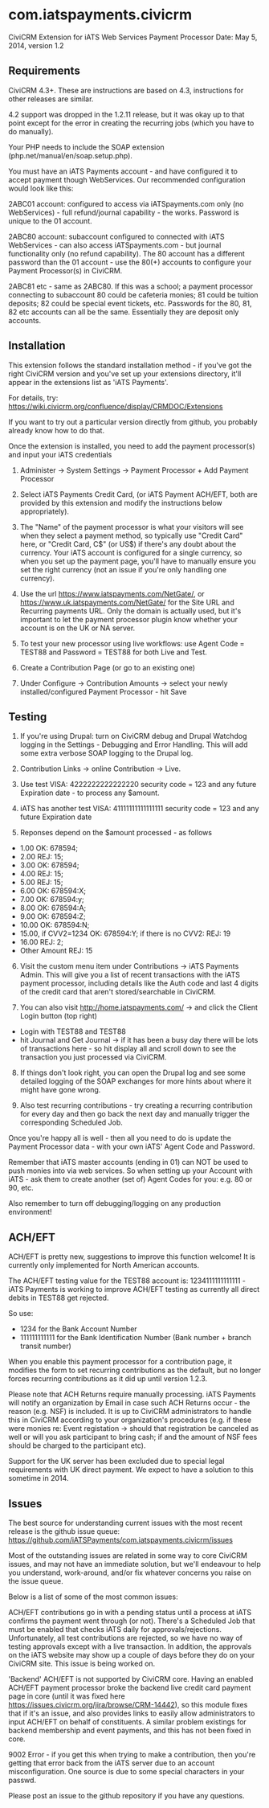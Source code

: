 com.iatspayments.civicrm
===============

CiviCRM Extension for iATS Web Services Payment Processor
Date: May 5, 2014, version 1.2


Requirements
------------

CiviCRM 4.3+. These are instructions are based on 4.3, instructions for other releases are similar. 

4.2 support was dropped in the 1.2.11 release, but it was okay up to that point except for the error in creating the recurring jobs (which you have to do manually).

Your PHP needs to include the SOAP extension (php.net/manual/en/soap.setup.php).

You must have an iATS Payments account - and have configured it to accept payment though WebServices. Our recommended configuration would look like this:

2ABC01 account: configured to access via iATSpayments.com only (no WebServices) - full refund/journal capability - the works. Password is unique to the 01 account.

2ABC80 account: subaccount configured to connected with iATS WebServices - can also access iATSpayments.com - but journal functionality only (no refund capability). The 80 account has a different password than the 01 account - use the 80(+) accounts to configure your Payment Processor(s) in CiviCRM.

2ABC81 etc - same as 2ABC80. If this was a school; a payment processor connecting to subaccount 80 could be cafeteria monies; 81 could be tuition deposits; 82 could be special event tickets, etc. Passwords for the 80, 81, 82 etc accounts can all be the same. Essentially they are deposit only accounts.

Installation
------------

This extension follows the standard installation method - if you've got the right CiviCRM version and you've set up your extensions directory, it'll appear in the extensions list as 'iATS Payments'.

For details, try: https://wiki.civicrm.org/confluence/display/CRMDOC/Extensions

If you want to try out a particular version directly from github, you probably already know how to do that.

Once the extension is installed, you need to add the payment processor(s) and input your iATS credentials

1. Administer -> System Settings -> Payment Processor + Add Payment Processor

2. Select iATS Payments Credit Card, (or iATS Payment ACH/EFT, both are provided by this extension and modify the instructions below appropriately).

3. The "Name" of the payment processor is what your visitors will see when they select a payment method, so typically use "Credit Card" here, or "Credit Card, C$" (or US$) if there's any doubt about the currency. Your iATS account is configured for a single currency, so when you set up the payment page, you'll have to manually ensure you set the right currency (not an issue if you're only handling one currency).

4. Use the url https://www.iatspayments.com/NetGate/, or https://www.uk.iatspayments.com/NetGate/ for the Site URL and Recurring payments URL. Only the domain is actually used, but it's important to let the payment processor plugin know whether your account is on the UK or NA server.

5. To test your new processor using live workflows: use Agent Code = TEST88 and Password = TEST88 for both Live and Test.

6. Create a Contribution Page (or go to an existing one)

7. Under Configure -> Contribution Amounts -> select your newly installed/configured Payment Processor - hit Save

Testing
-------

1. If you're using Drupal: turn on CiviCRM debug and Drupal Watchdog logging in the Settings - Debugging and Error Handling. This will add some extra verbose SOAP logging to the Drupal log.

2. Contribution Links -> online Contribution -> Live.

3. Use test VISA:  4222222222222220 security code = 123 and any future Expiration date - to process any $amount.

4. iATS has another test VISA: 41111111111111111 security code = 123 and any future Expiration date

5. Reponses depend on the $amount processed - as follows
  * 1.00 OK: 678594;
  * 2.00 REJ: 15;
  * 3.00 OK: 678594;
  * 4.00 REJ: 15;
  * 5.00 REJ: 15;
  * 6.00 OK: 678594:X;
  * 7.00 OK: 678594:y;
  * 8.00 OK: 678594:A;
  * 9.00 OK: 678594:Z;
  * 10.00 OK: 678594:N;
  * 15.00, if CVV2=1234 OK: 678594:Y; if there is no CVV2: REJ: 19
  * 16.00 REJ: 2;
  * Other Amount REJ: 15

6. Visit the custom menu item under Contributions -> iATS Payments Admin. This will give you a list of recent transactions with the iATS payment processor, including details like the Auth code and last 4 digits of the credit card that aren't stored/searchable in CiviCRM.

7. You can also visit http://home.iatspayments.com/ -> and click the Client Login button (top right)
  * Login with TEST88 and TEST88
  * hit Journal and Get Journal -> if it has been a busy day there will be lots of transactions here - so hit display all and scroll down to see the transaction you just processed via CiviCRM.

8. If things don't look right, you can open the Drupal log and see some detailed logging of the SOAP exchanges for more hints about where it might have gone wrong.

9. Also test recurring contributions - try creating a recurring contribution for every day and then go back the next day and manually trigger the corresponding Scheduled Job.

Once you're happy all is well - then all you need to do is update the Payment Processor data - with your own iATS' Agent Code and Password.

Remember that iATS master accounts (ending in 01) can NOT be used to push monies into via web services. So when setting up your Account with iATS - ask them to create another (set of) Agent Codes for you: e.g. 80 or 90, etc.

Also remember to turn off debugging/logging on any production environment!


ACH/EFT
-------

ACH/EFT is pretty new, suggestions to improve this function welcome! It is currently only implemented for North American accounts.

The ACH/EFT testing value for the TEST88 account is: 1234111111111111 - iATS Payments is working to improve ACH/EFT testing as currently all direct debits in TEST88 get rejected.

So use:
  * 1234 for the Bank Account Number
  * 111111111111 for the Bank Identification Number (Bank number + branch transit number)

When you enable this payment processor for a contribution page, it modifies the form to set recurring contributions as the default, but no longer forces recurring contributions as it did up until version 1.2.3.

Please note that ACH Returns require manually processing. iATS Payments will notify an organization by Email in case such ACH Returns occur - the reason (e.g. NSF) is included. It is up to CiviCRM administrators to handle this in CiviCRM according to your organization's procedures (e.g. if these were monies re: Event registation -> should that registration be canceled as well or will you ask participant to bring cash; if and the amount of NSF fees should be charged to the participant etc). 

Support for the UK server has been excluded due to special legal requirements with UK direct payment. We expect to have a solution to this sometime in 2014.

Issues
------

The best source for understanding current issues with the most recent release is the github issue queue:
https://github.com/iATSPayments/com.iatspayments.civicrm/issues

Most of the outstanding issues are related in some way to core CiviCRM issues, and may not have an immediate solution, but we'll endeavour to help you understand, work-around, and/or fix whatever concerns you raise on the issue queue.

Below is a list of some of the most common issues:

ACH/EFT contributions go in with a pending status until a process at iATS confirms the payment went through (or not). There's a Scheduled Job that must be enabled that checks iATS daily for approvals/rejections. Unfortunately, all test contributions are rejected, so we have no way of testing approvals except with a live transaction. In addition, the approvals on the iATS website may show up a couple of days before they do on your CiviCRM site. This issue is being worked on.

'Backend' ACH/EFT is not supported by CiviCRM core. Having an enabled ACH/EFT payment processor broke the backend live credit card payment page in core (until it was fixed here https://issues.civicrm.org/jira/browse/CRM-14442), so this module fixes that if it's an issue, and also provides links to easily allow administrators to input ACH/EFT on behalf of constituents. A similar problem existings for backend membership and event payments, and this has not been fixed in core.

9002 Error - if you get this when trying to make a contribution, then you're getting that error back from the iATS server due to an account misconfiguration. One source is due to some special characters in your passwd.

Please post an issue to the github repository if you have any questions.
